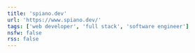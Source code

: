 ```yaml
---
title: 'spiano.dev'
url: 'https://www.spiano.dev/'
tags: ['web developer', 'full stack', 'software engineer']
nsfw: false
rss: false
---
```


